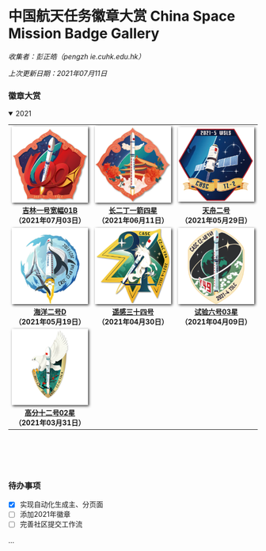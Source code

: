 
# 中国航天任务徽章大赏  China Space Mission Badge Gallery

*收集者：彭正皓（pengzh ie.cuhk.edu.hk）*

*上次更新日期：2021年07月11日*


### 徽章大赏



<details open> 
<summary>2021</summary> 
<table border="0" width=1000px align="center" style="margin-bottom: 100px;">
<tr><td align="center" width=240px><img align="center" width=240px style=" box-shadow:2px 2px 5px #333333;" src="gallery/2021/20210703/20210703.png" /></td><td align="center" width=240px><img align="center" width=240px style=" box-shadow:2px 2px 5px #333333;" src="gallery/2021/20210611/20210611.jpg" /></td><td align="center" width=240px><img align="center" width=240px style=" box-shadow:2px 2px 5px #333333;" src="gallery/2021/20210529/20210529.jpeg" /></td></tr><tr><td align="center"><b><a href="gallery/2021/20210703">吉林一号宽幅01B</a><br>（2021年07月03日）</b></td><td align="center"><b><a href="gallery/2021/20210611">长二丁一箭四星</a><br>（2021年06月11日）</b></td><td align="center"><b><a href="gallery/2021/20210529">天舟二号</a><br>（2021年05月29日）</b></td></tr><tr><td align="center" width=240px><img align="center" width=240px style=" box-shadow:2px 2px 5px #333333;" src="gallery/2021/20210519/20210519.png" /></td><td align="center" width=240px><img align="center" width=240px style=" box-shadow:2px 2px 5px #333333;" src="gallery/2021/20210430/20210430.png" /></td><td align="center" width=240px><img align="center" width=240px style=" box-shadow:2px 2px 5px #333333;" src="gallery/2021/20210409/20210409.png" /></td></tr><tr><td align="center"><b><a href="gallery/2021/20210519">海洋二号D</a><br>（2021年05月19日）</b></td><td align="center"><b><a href="gallery/2021/20210430">遥感三十四号</a><br>（2021年04月30日）</b></td><td align="center"><b><a href="gallery/2021/20210409">试验六号03星</a><br>（2021年04月09日）</b></td></tr><tr><td align="center" width=240px><img align="center" width=240px style=" box-shadow:2px 2px 5px #333333;" src="gallery/2021/20210331/20210331.jpg" /></td></tr><tr><td align="center"><b><a href="gallery/2021/20210331">高分十二号02星</a><br>（2021年03月31日）</b></td></tr>
</table>
</details>




### 待办事项

* [x] 实现自动化生成主、分页面
* [ ] 添加2021年徽章
* [ ] 完善社区提交工作流

...

